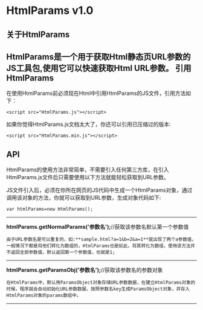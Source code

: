 HtmlParams v1.0
=====================
关于HtmlParams
---------
HtmlParams是一个用于获取Html静态页URL参数的JS工具包,使用它可以快速获取Html URL参数。
引用HtmlParams
---------
在使用HtmlParams前必须现在Html中引用HtmlParams的JS文件，引用方法如下：
``` 
<script src="HtmlParams.js"></script>
```
如果你觉得HtmlParams.js文档太大了，你还可以引用已压缩过的版本:
``` 
<script src="HtmlParams.min.js"></script>
```
API
---------
HtmlParams的使用方法非常简单，不需要引入任何第三方库，在引入HtmlParams.js文件后只需要使用以下方法就能轻松获取到URL参数。

JS文件引入后，必须在你所在网页的JS代码中生成一个HtmlParams对象，通过调用该对象的方法，你就可以获取到URL参数，生成对象代码如下:
``` 
var htmlParams=new HtmlParams();
```
----------
**htmlParams.getNormalParams('参数名');**//获取该参数名默认第一个参数值

    由于URL参数名是可以重复的，如:**sample.html?a=1&b=2&a=1**就出现了两个a参数值，一般情况下都是将他们转化为数组的，HtmlParams也是如此，将其转化为数组，使用该方法并不返回全部参数值，默认返回第一个参数值，也就是1;

----------
**htmlParams.getParamsObj('参数名');**//获取该参数名的参数对象

    在HtmlParams中，默认用ParamsObject对象存储URL参数数据，在建立HtmlParams对象的时候，程序就会自动初始化URL参数数据，按照参数名key生成ParamsObject对象，并存入HtmlParams对象的params数组中。

----------
